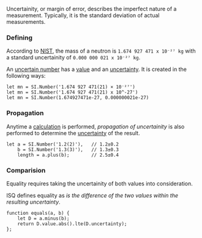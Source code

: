 Uncertainity, or margin of error, describes the imperfect nature of a measurement.  Typically, it is the standard deviation of actual measurements.

### Defining

According to [NIST](http://physics.nist.gov/cgi-bin/cuu/Value?mn), the mass of a neutron is `1.674 927 471 x 10⁻²⁷ kg` with a standard uncertainity of `0.000 000 021 x 10⁻²⁷ kg`.  

An [uncertain number](api/UncertainNumber) has a [value](api/UncertainNumber#value) and an [uncertainty](api/UncertainNumber#uncertainty). It is created in the following ways:

    let mn = SI.Number('1.674 927 471(21) × 10⁻²⁷')
    let mn = SI.Number('1.674 927 471(21) x 10^-27')
    let mn = SI.Number(1.674927471e-27, 0.000000021e-27)

### Propagation

Anytime a [calculation](math) is performed, *propagation of uncertainity* is also performed to determine the [uncertainty](api/UncertainNumber#uncertainty) of the result.

    let a = SI.Number('1.2(2)'),   // 1.2±0.2
        b = SI.Number('1.3(3)'),   // 1.3±0.3
        length = a.plus(b);        // 2.5±0.4


### Comparision

Equality requires taking the uncertainity of both values into consideration.

ISQ defines equality as *is the difference of the two values within the resulting uncertainty*. 

    function equals(a, b) {
        let D = a.minus(b);
        return D.value.abs().lte(D.uncertainty);
    };


